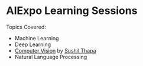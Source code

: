 # AIExpo Learning Sessions

Topics Covered:

- Machine Learning
- Deep Learning
- [Computer Vision](Session-4-ComputerVision/) by [Sushil Thapa](https://thapasushil.com)
- Natural Language Processing

